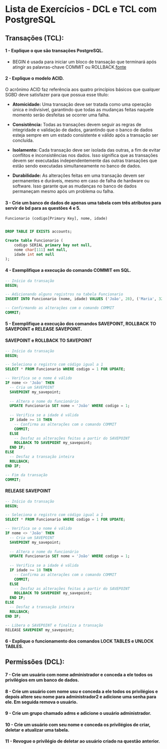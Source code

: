 # Lista de Exercícios - DCL e TCL com PostgreSQL

## Transações (TCL):

#### 1 - Explique o que são transações PostgreSQL.

- BEGIN é usada para iniciar um bloco de transação que terminará após atingir as palavras-chave COMMIT ou ROLLBACK.[fonte](https://www.enterprisedb.com/postgres-tutorials/how-work-postgresql-transactions)

#### 2 - Explique o modelo ACID.

O acrônimo ACID faz referência aos quatro princípios básicos que qualquer SGBD deve satisfazer para que possua esse título:

- **Atomicidade:** Uma transação deve ser tratada como uma operação única e indivisível, garantindo que todas as mudanças feitas naquele momento serão desfeitas se ocorrer uma falha.

- **Consistência:** Todas as transações devem seguir as regras de integridade e validação de dados, garantindo que o banco de dados esteja sempre em um estado consistente e válido após a transação ser concluída.

- **Isolamento:** Cada transação deve ser isolada das outras, a fim de evitar conflitos e inconsistências nos dados. Isso significa que as transações devem ser executadas independentemente das outras transações que estão sendo executadas simultaneamente no banco de dados.

- **Durabilidade:** As alterações feitas em uma transação devem ser permanentes e duráveis, mesmo em caso de falha de hardware ou software. Isso garante que as mudanças no banco de dados permaneçam mesmo após um problema ou falha.



#### 3 - Crie um banco de dados de apenas uma tabela com três atributos para servir de bd para as questões 4 e 5.

`Funcionario (codigo[Primary Key], nome, idade)`

```sql

DROP TABLE IF EXISTS accounts;

Create table Funcionario (
	codigo SERIAL primary key not null,
	nome char[111] not null,   
    idade int not null
);

```

#### 4 - Exemplifique a execução do comando COMMIT em SQL.

```sql
-- Início da transação
BEGIN;

-- Adicionando alguns registros na tabela Funcionario
INSERT INTO Funcionario (nome, idade) VALUES ('João', 28), ('Maria', 32);

-- Confirmando as alterações com o comando COMMIT
COMMIT;
```

#### 5 - Exemplifique a execução dos comandos SAVEPOINT, ROLLBACK TO SAVEPOINT  e RELEASE SAVEPOINT.

#### SAVEPOINT e ROLLBACK TO SAVEPOINT

```sql 
-- Início da transação
BEGIN;

-- Seleciona o registro com código igual a 1
SELECT * FROM Funcionario WHERE codigo = 1 FOR UPDATE;

-- Verifica se o nome é válido
IF nome <> 'João' THEN
  -- Cria um SAVEPOINT
  SAVEPOINT my_savepoint;
  
  -- Altera o nome do funcionário
  UPDATE Funcionario SET nome = 'João' WHERE codigo = 1;
  
  -- Verifica se a idade é válida
  IF idade >= 18 THEN
    -- Confirma as alterações com o comando COMMIT
    COMMIT;
  ELSE
    -- Desfaz as alterações feitas a partir do SAVEPOINT
    ROLLBACK TO SAVEPOINT my_savepoint;
  END IF;
ELSE
  -- Desfaz a transação inteira
  ROLLBACK;
END IF;

-- Fim da transação
COMMIT;
```

#### RELEASE SAVEPOINT
```sql
-- Início da transação
BEGIN;

-- Seleciona o registro com código igual a 1
SELECT * FROM Funcionario WHERE codigo = 1 FOR UPDATE;

-- Verifica se o nome é válido
IF nome <> 'João' THEN
  -- Cria um SAVEPOINT
  SAVEPOINT my_savepoint;
  
  -- Altera o nome do funcionário
  UPDATE Funcionario SET nome = 'João' WHERE codigo = 1;
  
  -- Verifica se a idade é válida
  IF idade >= 18 THEN
    -- Confirma as alterações com o comando COMMIT
    COMMIT;
  ELSE
    -- Desfaz as alterações feitas a partir do SAVEPOINT
    ROLLBACK TO SAVEPOINT my_savepoint;
  END IF;
ELSE
  -- Desfaz a transação inteira
  ROLLBACK;
END IF;

-- Libera o SAVEPOINT e finaliza a transação
RELEASE SAVEPOINT my_savepoint;
```


#### 6 - Explique o funcionamento dos comandos LOCK TABLES e UNLOCK TABLES.



## Permissões (DCL):

#### 7 - Crie um usuário com nome administrador e conceda a ele todos os privilégios em um banco de dados.

#### 8 - Crie um usuário com nome usu e conceda a ele todos os privilégios e depois altere seu nome para administrador2 e adicione uma senha para ele. Em seguida remova o usuário.

#### 9 - Crie um grupo chamado adms e adicione o usuário administrador.

#### 10 - Crie um usuário com seu nome e conceda os privilégios de criar, deletar e atualizar uma tabela.

#### 11 - Revogue o privilégio de deletar ao usuário criado na questão anterior.
